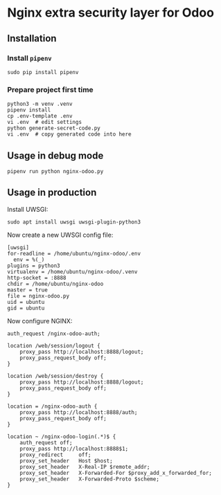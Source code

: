 # Nginx extra security layer for Odoo

## Installation

### Install `pipenv`

    sudo pip install pipenv

### Prepare project first time

    python3 -m venv .venv
    pipenv install
    cp .env-template .env
    vi .env  # edit settings
    python generate-secret-code.py
    vi .env  # copy generated code into here

## Usage in debug mode

    pipenv run python nginx-odoo.py

## Usage in production

Install UWSGI:

    sudo apt install uwsgi uwsgi-plugin-python3

Now create a new UWSGI config file:

    [uwsgi]
    for-readline = /home/ubuntu/nginx-odoo/.env
      env = %(_)
    plugins = python3
    virtualenv = /home/ubuntu/nginx-odoo/.venv
    http-socket = :8888
    chdir = /home/ubuntu/nginx-odoo
    master = true
    file = nginx-odoo.py
    uid = ubuntu
    gid = ubuntu

Now configure NGINX:

    auth_request /nginx-odoo-auth;

    location /web/session/logout {
        proxy_pass http://localhost:8888/logout;
        proxy_pass_request_body off;
    }

    location /web/session/destroy {
        proxy_pass http://localhost:8888/logout;
        proxy_pass_request_body off;
    }

    location = /nginx-odoo-auth {
        proxy_pass http://localhost:8888/auth;
        proxy_pass_request_body off;
    }

    location ~ /nginx-odoo-login(.*)$ {
        auth_request off;
        proxy_pass http://localhost:8888$1;
        proxy_redirect     off;
        proxy_set_header   Host $host;
        proxy_set_header   X-Real-IP $remote_addr;
        proxy_set_header   X-Forwarded-For $proxy_add_x_forwarded_for;
        proxy_set_header   X-Forwarded-Proto $scheme;
    }

